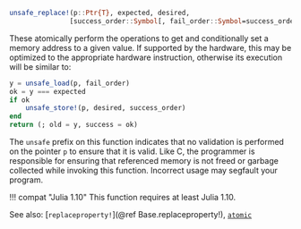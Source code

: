 ```julia
unsafe_replace!(p::Ptr{T}, expected, desired,
               [success_order::Symbol[, fail_order::Symbol=success_order]]) -> (; old, success::Bool)
```

These atomically perform the operations to get and conditionally set a memory address to a given value. If supported by the hardware, this may be optimized to the appropriate hardware instruction, otherwise its execution will be similar to:

```julia
y = unsafe_load(p, fail_order)
ok = y === expected
if ok
    unsafe_store!(p, desired, success_order)
end
return (; old = y, success = ok)
```

The `unsafe` prefix on this function indicates that no validation is performed on the pointer `p` to ensure that it is valid. Like C, the programmer is responsible for ensuring that referenced memory is not freed or garbage collected while invoking this function. Incorrect usage may segfault your program.

!!! compat "Julia 1.10"
    This function requires at least Julia 1.10.


See also: [`replaceproperty!`](@ref Base.replaceproperty!), [`atomic`](@ref)
